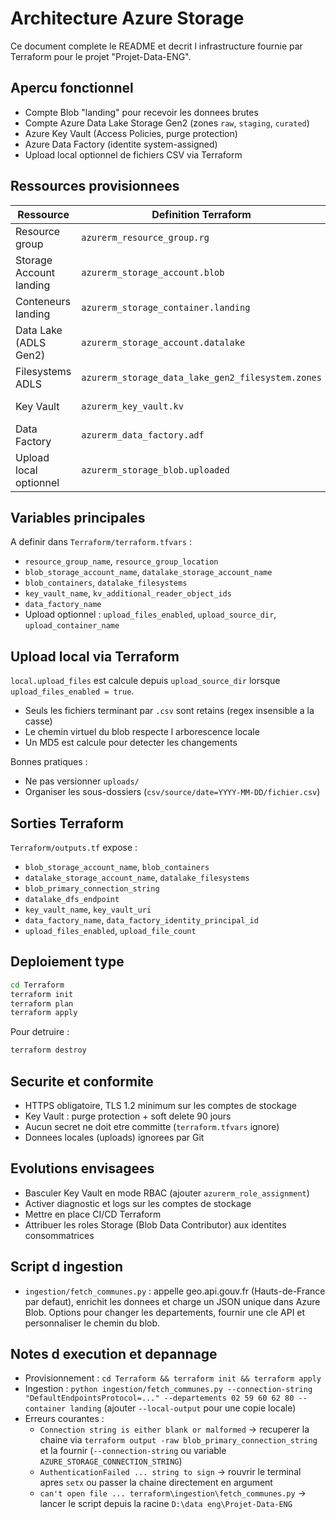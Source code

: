 ﻿# Architecture Azure Storage

Ce document complete le README et decrit l infrastructure fournie par Terraform pour le projet "Projet-Data-ENG".

## Apercu fonctionnel

- Compte Blob "landing" pour recevoir les donnees brutes
- Compte Azure Data Lake Storage Gen2 (zones `raw`, `staging`, `curated`)
- Azure Key Vault (Access Policies, purge protection)
- Azure Data Factory (identite system-assigned)
- Upload local optionnel de fichiers CSV via Terraform

## Ressources provisionnees

| Ressource | Definition Terraform | Points clefs |
|-----------|----------------------|--------------|
| Resource group | `azurerm_resource_group.rg` | Region definie par `var.resource_group_location` |
| Storage Account landing | `azurerm_storage_account.blob` | Standard LRS, HTTPS only, TLS1_2 |
| Conteneurs landing | `azurerm_storage_container.landing` | Liste `var.blob_containers`, acces prive |
| Data Lake (ADLS Gen2) | `azurerm_storage_account.datalake` | HNS actif, Standard LRS |
| Filesystems ADLS | `azurerm_storage_data_lake_gen2_filesystem.zones` | `raw`, `staging`, `curated` |
| Key Vault | `azurerm_key_vault.kv` | Access Policies, purge protection 90 jours |
| Data Factory | `azurerm_data_factory.adf` | Identite managée, taggee `orchestration` |
| Upload local optionnel | `azurerm_storage_blob.uploaded` | Un blob Block par fichier local detecte |

## Variables principales

A definir dans `Terraform/terraform.tfvars` :
- `resource_group_name`, `resource_group_location`
- `blob_storage_account_name`, `datalake_storage_account_name`
- `blob_containers`, `datalake_filesystems`
- `key_vault_name`, `kv_additional_reader_object_ids`
- `data_factory_name`
- Upload optionnel : `upload_files_enabled`, `upload_source_dir`, `upload_container_name`

## Upload local via Terraform

`local.upload_files` est calcule depuis `upload_source_dir` lorsque `upload_files_enabled = true`.
- Seuls les fichiers terminant par `.csv` sont retains (regex insensible a la casse)
- Le chemin virtuel du blob respecte l arborescence locale
- Un MD5 est calcule pour detecter les changements

Bonnes pratiques :
- Ne pas versionner `uploads/`
- Organiser les sous-dossiers (`csv/source/date=YYYY-MM-DD/fichier.csv`)

## Sorties Terraform

`Terraform/outputs.tf` expose :
- `blob_storage_account_name`, `blob_containers`
- `datalake_storage_account_name`, `datalake_filesystems`
- `blob_primary_connection_string`
- `datalake_dfs_endpoint`
- `key_vault_name`, `key_vault_uri`
- `data_factory_name`, `data_factory_identity_principal_id`
- `upload_files_enabled`, `upload_file_count`

## Deploiement type

```bash
cd Terraform
terraform init
terraform plan
terraform apply
```

Pour detruire :
```bash
terraform destroy
```

## Securite et conformite

- HTTPS obligatoire, TLS 1.2 minimum sur les comptes de stockage
- Key Vault : purge protection + soft delete 90 jours
- Aucun secret ne doit etre committe (`terraform.tfvars` ignore)
- Donnees locales (uploads) ignorees par Git

## Evolutions envisagees

- Basculer Key Vault en mode RBAC (ajouter `azurerm_role_assignment`)
- Activer diagnostic et logs sur les comptes de stockage
- Mettre en place CI/CD Terraform
- Attribuer les roles Storage (Blob Data Contributor) aux identites consommatrices

## Script d ingestion

- `ingestion/fetch_communes.py` : appelle geo.api.gouv.fr (Hauts-de-France par defaut), enrichit les donnees et charge un JSON unique dans Azure Blob. Options pour changer les departements, fournir une cle API et personnaliser le chemin du blob.

## Notes d execution et depannage

- Provisionnement : `cd Terraform && terraform init && terraform apply`
- Ingestion : `python ingestion/fetch_communes.py --connection-string "DefaultEndpointsProtocol=..." --departements 02 59 60 62 80 --container landing` (ajouter `--local-output` pour une copie locale)
- Erreurs courantes :
  - `Connection string is either blank or malformed` -> recuperer la chaine via `terraform output -raw blob_primary_connection_string` et la fournir (`--connection-string` ou variable `AZURE_STORAGE_CONNECTION_STRING`)
  - `AuthenticationFailed ... string to sign` -> rouvrir le terminal apres `setx` ou passer la chaine directement en argument
  - `can't open file ... terraform\ingestion\fetch_communes.py` -> lancer le script depuis la racine `D:\data eng\Projet-Data-ENG`
